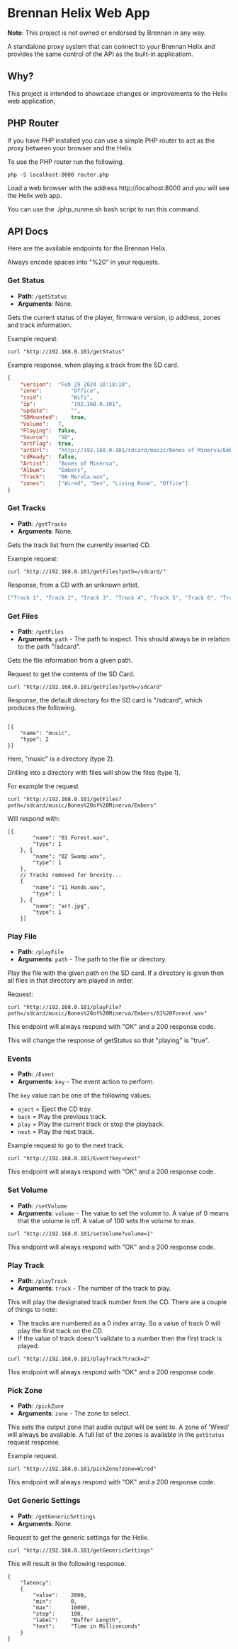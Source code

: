 # Brennan Helix Web App

**Note**: This project is not owned or endorsed by Brennan in any way.

A standalone proxy system that can connect to your Brennan Helix and provides
the same control of the API as the built-in applicatiom.

## Why?

This project is intended to showcase changes or improvements to the Helix web
application,

## PHP Router

If you have PHP installed you can use a simple PHP router to act as the proxy
between your browser and the Helix.

To use the PHP router run the following.

```
php -S localhost:8000 router.php
```

Load a web browser with the address http://localhost:8000 and you will see the 
Helix web app.

You can use the ./php_runme.sh bash script to run this command.

## API Docs

Here are the available endpoints for the Brennan Helix.

Always encode spaces into "%20" in your requests.

### Get Status

- **Path**: `/getStatus`
- **Arguments**: None.

Gets the current status of the player, firmware version, ip address, zones and
track information.

Example request:

```
curl "http://192.168.0.101/getStatus"
```

Example response, when playing a track from the SD card.

```json
{
	"version":	"Feb 29 2024 10:18:10",
	"zone":	        "Office",
	"ssid":	        "Wifi",
	"ip":	        "192.168.0.101",
	"update":       "",
	"SDMounted":    true,
	"Volume":	7,
	"Playing":	false,
	"Source":	"SD",
	"artFlag":	true,
	"artUrl":	"http://192.168.0.101/sdcard/music/Bones of Minerva/Embers/art.jpg",
	"cdReady":	false,
	"Artist":	"Bones of Minerva",
	"Album":	"Embers",
	"Track":	"06 Merula.wav",
	"zones":	["Wired", "Den", "Living Room", "Office"]
}
```

### Get Tracks

- **Path**: `/getTracks`
- **Arguments**: None.

Gets the track list from the currently inserted CD.

Example request: 

```
curl "http://192.168.0.101/getFiles?path=/sdcard/"
```

Response, from a CD with an unknown artist.

```json
["Track 1", "Track 2", "Track 3", "Track 4", "Track 5", "Track 6", "Track 7", "Track 8"]
```

### Get Files

- **Path**: `/getFiles`
- **Arguments**: `path` - The path to inspect. This should always be in
relation to the path "/sdcard".

Gets the file information from a given path.

Request to get the contents of the SD Card. 

```
curl "http://192.168.0.101/getFiles?path=/sdcard"
```

Response, the default directory for the SD card is "/sdcard", which produces 
the following.
```

[{
	"name":	"music",
	"type":	2
}]
```

Here, "music" is a directory (type 2).

Drilling into a directory with files will show the files (type 1).

For example the request

```
curl "http://192.168.0.101/getFiles?path=/sdcard/music/Bones%20of%20Minerva/Embers"
```

Will respond with:

```
[{
		"name":	"01 Forest.wav",
		"type":	1
	}, {
		"name":	"02 Swamp.wav",
		"type":	1
	}, 
	// Tracks removed for brevity...
	{
		"name":	"11 Hands.wav",
		"type":	1
	}, {
		"name":	"art.jpg",
		"type":	1
	}]
```

### Play File

- **Path**: `/playFile`
- **Arguments**: `path` - The path to the file or directory.

Play the file with the given path on the SD card. If a directory is given then
all files in that directory are played in order.

Request:

```
curl "http://192.168.0.101/playFile?path=/sdcard/music/Bones%20of%20Minerva/Embers/01%20Forest.wav"
```

This endpoint will always respond with "OK" and a 200 response code.

This will change the response of getStatus so that "playing" is "true".

### Events

- **Path**: `/Event`
- **Arguments**: `key` - The event action to perform.

The `key` value can be one of the following values.
- `eject` = Eject the CD tray.
- `back` = Play the previous track.
- `play` = Play the current track or stop the playback.
- `next` = Play the next track.

Example request to go to the next track.

```
curl "http://192.168.0.101/Event?key=next"
```

This endpoint will always respond with "OK" and a 200 response code.

### Set Volume

- **Path**: `/setVolume`
- **Arguments**: `volume` - The value to set the volume to. A value of 0 means 
that the volume is off. A value of 100 sets the volume to max.

```
curl "http://192.168.0.101/setVolume?volume=1"
```

This endpoint will always respond with "OK" and a 200 response code.

### Play Track

- **Path**: `/playTrack`
- **Arguments**: `track` - The number of the track to play.

This will play the designated track number from the CD. There are a couple of 
things to note:
- The tracks are numbered as a 0 index array. So a value of track 0 will play
the first track on the CD.
- If the value of track doesn't validate to a number then the first track is
played.

```
curl "http://192.168.0.101/playTrack?track=2"
```

This endpoint will always respond with "OK" and a 200 response code.

### Pick Zone

- **Path**: `/pickZone`
- **Arguments**: `zone` - The zone to select.

This sets the output zone that audio output will be sent to. A zone of 'Wired'
will always be available. A full list of the zones is available in the
`getStatus` request response.

Example request.

```
curl "http://192.168.0.101/pickZone?zone=Wired"
```

This endpoint will always respond with "OK" and a 200 response code.

### Get Generic Settings

- **Path**: `/getGenericSettings`
- **Arguments**: None.

Request to get the generic settings for the Helix.

```
curl "http://192.168.0.101/getGenericSettings"
```

This will result in the following response.

```
{
    "latency":
    {
        "value":    2000,
        "min":	    0,
        "max":	    10000,
        "step":	    100,
        "label":    "Buffer Length",
        "text":	    "Time in Milliseconds"
    }
}                          
```

